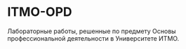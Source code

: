 # ITMO-OPD
Лабораторные работы, решенные по предмету Основы профессиональной деятельности в Университете ИТМО.
